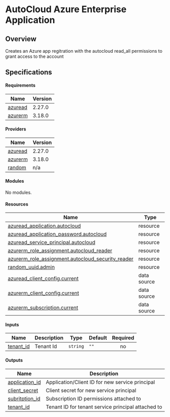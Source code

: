AutoCloud Azure Enterprise Application
======================================

## Overview

Creates an Azure app regitration with the autocloud read_all permissions to grant access to the account

## Specifications

#### Requirements

| Name | Version |
|------|---------|
| <a name="requirement_azuread"></a> [azuread](#requirement_azuread) | 2.27.0 |
| <a name="requirement_azurerm"></a> [azurerm](#requirement_azurerm) | 3.18.0 |

#### Providers

| Name | Version |
|------|---------|
| <a name="provider_azuread"></a> [azuread](#provider_azuread) | 2.27.0 |
| <a name="provider_azurerm"></a> [azurerm](#provider_azurerm) | 3.18.0 |
| <a name="provider_random"></a> [random](#provider_random) | n/a |

#### Modules

No modules.

#### Resources

| Name | Type |
|------|------|
| [azuread_application.autocloud](https://registry.terraform.io/providers/hashicorp/azuread/2.27.0/docs/resources/application) | resource |
| [azuread_application_password.autocloud](https://registry.terraform.io/providers/hashicorp/azuread/2.27.0/docs/resources/application_password) | resource |
| [azuread_service_principal.autocloud](https://registry.terraform.io/providers/hashicorp/azuread/2.27.0/docs/resources/service_principal) | resource |
| [azurerm_role_assignment.autocloud_reader](https://registry.terraform.io/providers/hashicorp/azurerm/3.18.0/docs/resources/role_assignment) | resource |
| [azurerm_role_assignment.autocloud_security_reader](https://registry.terraform.io/providers/hashicorp/azurerm/3.18.0/docs/resources/role_assignment) | resource |
| [random_uuid.admin](https://registry.terraform.io/providers/hashicorp/random/latest/docs/resources/uuid) | resource |
| [azuread_client_config.current](https://registry.terraform.io/providers/hashicorp/azuread/2.27.0/docs/data-sources/client_config) | data source |
| [azurerm_client_config.current](https://registry.terraform.io/providers/hashicorp/azurerm/3.18.0/docs/data-sources/client_config) | data source |
| [azurerm_subscription.current](https://registry.terraform.io/providers/hashicorp/azurerm/3.18.0/docs/data-sources/subscription) | data source |

#### Inputs

| Name | Description | Type | Default | Required |
|------|-------------|------|---------|:--------:|
| <a name="input_tenant_id"></a> [tenant_id](#input_tenant_id) | Tenant Id | `string` | `""` | no |

#### Outputs

| Name | Description |
|------|-------------|
| <a name="output_application_id"></a> [application_id](#output_application_id) | Application/Client ID for new service principal |
| <a name="output_client_secret"></a> [client_secret](#output_client_secret) | Client secret for new service principal |
| <a name="output_subritption_id"></a> [subritption_id](#output_subritption_id) | Subscription ID permissions attached to |
| <a name="output_tenant_id"></a> [tenant_id](#output_tenant_id) | Tenant ID for tenant service principal attached to |
